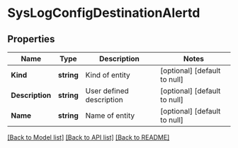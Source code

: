 # SysLogConfigDestinationAlertd

## Properties
Name | Type | Description | Notes
------------ | ------------- | ------------- | -------------
**Kind** | **string** | Kind of entity | [optional] [default to null]
**Description** | **string** | User defined description | [optional] [default to null]
**Name** | **string** | Name of entity | [optional] [default to null]

[[Back to Model list]](../README.md#documentation-for-models) [[Back to API list]](../README.md#documentation-for-api-endpoints) [[Back to README]](../README.md)


